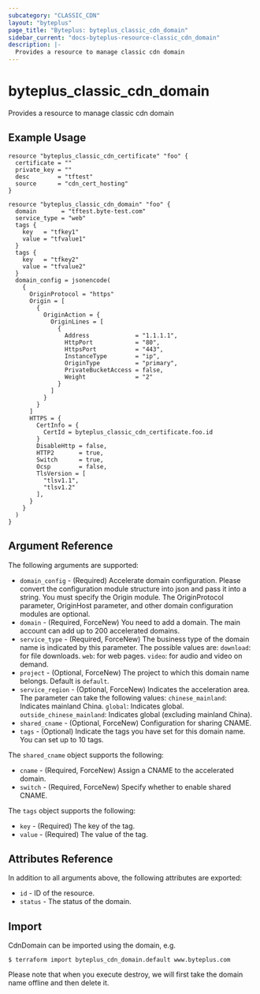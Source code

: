 ```yaml
---
subcategory: "CLASSIC_CDN"
layout: "byteplus"
page_title: "Byteplus: byteplus_classic_cdn_domain"
sidebar_current: "docs-byteplus-resource-classic_cdn_domain"
description: |-
  Provides a resource to manage classic cdn domain
---
```

# byteplus_classic_cdn_domain
Provides a resource to manage classic cdn domain
## Example Usage
```hcl
resource "byteplus_classic_cdn_certificate" "foo" {
  certificate = ""
  private_key = ""
  desc        = "tftest"
  source      = "cdn_cert_hosting"
}

resource "byteplus_classic_cdn_domain" "foo" {
  domain       = "tftest.byte-test.com"
  service_type = "web"
  tags {
    key   = "tfkey1"
    value = "tfvalue1"
  }
  tags {
    key   = "tfkey2"
    value = "tfvalue2"
  }
  domain_config = jsonencode(
    {
      OriginProtocol = "https"
      Origin = [
        {
          OriginAction = {
            OriginLines = [
              {
                Address             = "1.1.1.1",
                HttpPort            = "80",
                HttpsPort           = "443",
                InstanceType        = "ip",
                OriginType          = "primary",
                PrivateBucketAccess = false,
                Weight              = "2"
              }
            ]
          }
        }
      ]
      HTTPS = {
        CertInfo = {
          CertId = byteplus_classic_cdn_certificate.foo.id
        }
        DisableHttp = false,
        HTTP2       = true,
        Switch      = true,
        Ocsp        = false,
        TlsVersion = [
          "tlsv1.1",
          "tlsv1.2"
        ],
      }
    }
  )
}
```
## Argument Reference
The following arguments are supported:
* `domain_config` - (Required) Accelerate domain configuration. Please convert the configuration module structure into json and pass it into a string. You must specify the Origin module. The OriginProtocol parameter, OriginHost parameter, and other domain configuration modules are optional.
* `domain` - (Required, ForceNew) You need to add a domain. The main account can add up to 200 accelerated domains.
* `service_type` - (Required, ForceNew) The business type of the domain name is indicated by this parameter. The possible values are: `download`: for file downloads. `web`: for web pages. `video`: for audio and video on demand.
* `project` - (Optional, ForceNew) The project to which this domain name belongs. Default is `default`.
* `service_region` - (Optional, ForceNew) Indicates the acceleration area. The parameter can take the following values: `chinese_mainland`: Indicates mainland China. `global`: Indicates global. `outside_chinese_mainland`: Indicates global (excluding mainland China).
* `shared_cname` - (Optional, ForceNew) Configuration for sharing CNAME.
* `tags` - (Optional) Indicate the tags you have set for this domain name. You can set up to 10 tags.

The `shared_cname` object supports the following:

* `cname` - (Required, ForceNew) Assign a CNAME to the accelerated domain.
* `switch` - (Required, ForceNew) Specify whether to enable shared CNAME.

The `tags` object supports the following:

* `key` - (Required) The key of the tag.
* `value` - (Required) The value of the tag.

## Attributes Reference
In addition to all arguments above, the following attributes are exported:
* `id` - ID of the resource.
* `status` - The status of the domain.


## Import
CdnDomain can be imported using the domain, e.g.
```
$ terraform import byteplus_cdn_domain.default www.byteplus.com
```
Please note that when you execute destroy, we will first take the domain name offline and then delete it.

